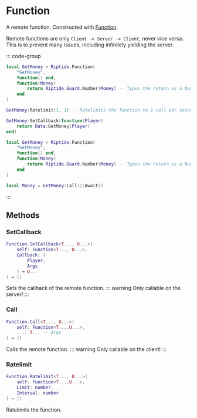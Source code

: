# Function
A remote function. Constructed with [Function](/1.0/riptide#function-1).

Remote functions are only `Client -> Server -> Client`, never vice versa. This is to prevent many issues, including infinitely yielding the server.

::: code-group
```lua [server]
local GetMoney = Riptide.Function(
    "GetMoney",
    function() end,
    function(Money)
        return Riptide.Guard.Number(Money) -- Types the return as a Number
    end
)

GetMoney:Ratelimit(1, 1) -- Ratelimits the function to 1 call per second

GetMoney:SetCallback(function(Player)
    return Data:GetMoney(Player)
end)
```

```lua [client]
local GetMoney = Riptide.Function(
    "GetMoney",
    function() end,
    function(Money)
        return Riptide.Guard.Number(Money) -- Types the return as a Number
    end
)

local Money = GetMoney:Call():Await()
```
:::

## Methods

### SetCallback
```lua
Function.SetCallback<T..., U...>(
    self: Function<T..., U...>,
    Callback: (
        Player,
        Args
    ) → U...
) → ()
```
Sets the callback of the remote function.
::: warning
Only callable on the server!
:::

### Call
```lua
Function.Call<T..., U...>(
    self: Function<T...,U...>,
    ...: T... -- Args
) → ()
```
Calls the remote function.
::: warning
Only callable on the client!
:::

### Ratelimit
```lua
Function.Ratelimit<T..., U...>(
    self: Function<T...,U...>,
    Limit: number,
    Interval: number
) → ()
```
Ratelimits the function.